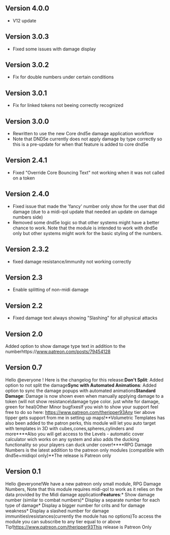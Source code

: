 ## Version 4.0.0
- V12 update

## Version 3.0.3
- Fixed some issues with damage display

## Version 3.0.2
- Fix for double numbers under certain conditions

## Version 3.0.1
- Fix for linked tokens not beeing correctly recognized

## Version 3.0.0
- Rewritten to use the new Core dnd5e damage application workflow
- Note that DND5e currently does not apply damage by type correctly so this is a pre-update for when that feature is added to core dnd5e

## Version 2.4.1
- Fixed "Override Core Bouncing Text" not working when it was not called on a token

## Version 2.4.0
- Fixed issue that made the 'fancy' number only show for the user that did damage (due to a midi-qol update that needed an update on damage numbers side)
- Removed some dnd5e logic so that other systems might have a better chance to work. Note that the module is intended to work with dnd5e only but other systems might work for the basic styling of the numbers.

## Version 2.3.2
- fixed damage resistance/immunity not working correctly

## Version 2.3
- Enable splitting of non-midi damage

## Version 2.2
- Fixed damage text always showing "Slashing" for all physical attacks

## Version 2.0
Added option to show damage type text in addition to the numberhttps://www.patreon.com/posts/79454128

## Version 0.7
Hello @everyone ! Here is the changelog for this release:**Don't Split**: Added option to not split the damage**Sync with Automated Animations**: Added option to sync the damage popups with automated animations**Standard Damage**: Damage is now shown even when manually applying damage to a token (will not show resistance\damage type color. just white for damage, green for heal)Other Minor bugfixesIf you wish to show your support feel free to do so here: https://www.patreon.com/theripper93Any tier above tipper gets support from me in setting up maps!**Volumetric Templates has also been added to the patron perks, this module will let you auto target with templates in 3D with cubes,cones,spheres,cylinders and more****Also you will get access to the Levels - automatic cover calculator wich works on any system and also adds the ducking functionality so your players can duck under cover!****RPG Damage Numbers is the latest addition to the patreon only modules (compatible with dnd5e+midiqol only)**The release is Patreon only

## Version 0.1
Hello @everyone!We have a new patreon only small module, RPG Damage Numbers, Note that this module requires midi-qol to work as it relies on the data provided by the Midi damage application**Features**:* Show damage number (similar to combat numbers)* Display a separate number for each type of damage* Display a bigger number for crits and for damage weakness* Display a slashed number for damage immunities\resistances(currently the module has no options)To access the module you can subscribe to any tier equal to or above Tip!https://www.patreon.com/theripper93This release is Patreon Only
